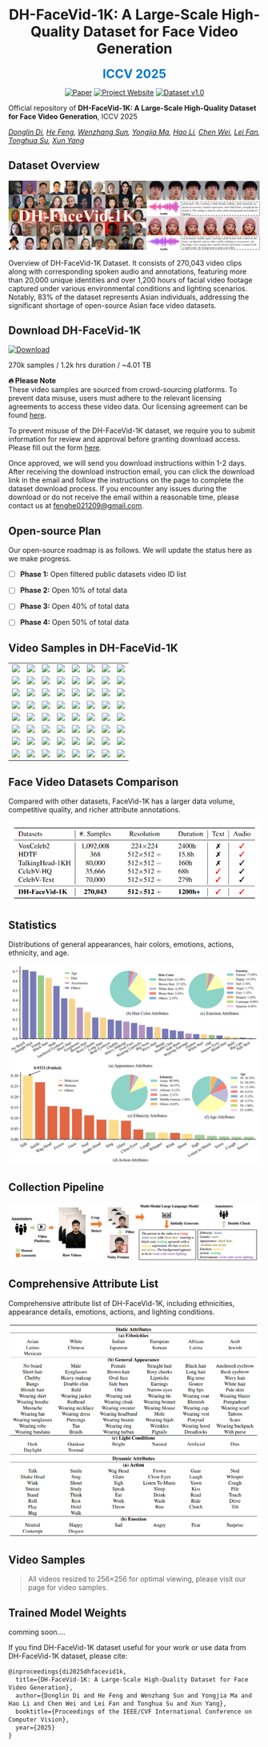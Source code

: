 

<div align="center">

# DH-FaceVid-1K: A Large-Scale High-Quality Dataset for Face Video Generation

<span style="color: #0077cc; font-size: 24px; font-weight: bold;">ICCV 2025</span>


[![Paper](https://img.shields.io/badge/arXiv-Paper-b31b1b?logo=arxiv&logoColor=b31b1b)](https://arxiv.org/abs/2410.07151)
[![Project Website](https://img.shields.io/badge/DH--FaceVid--1K-Website-4CAF50?logo=googlechrome&logoColor=white)](https://dh-facevid-1k.github.io/DH-FaceVid-1K/)
[![Dataset v1.0](https://img.shields.io/badge/DH_FaceVid_1K-v1.0-8A2BE2?style=flat&logo=apache-spark&logoColor=white)](https://docs.google.com/forms/d/e/1FAIpQLSd92kS6ZdAGLoN6DvYUVUDCo7R3Oe6GNVPjQn4sDBPJH7_2_A/viewform)

</div>



Official repository of **​​DH-FaceVid-1K: A Large-Scale High-Quality Dataset for Face Video Generation**, ICCV 2025

*[Donglin Di](https://scholar.google.com/citations?hl=zh-CN&user=L8tcNioAAAAJ), [He Feng](https://github.com/fenghe12), [Wenzhang Sun](https://scholar.google.hk/citations?user=3-9aEOQAAAAJ&hl=zh-CN&oi=ao), [Yongjia Ma](https://scholar.google.hk/citations?user=BszRJxkAAAAJ&hl=zh-CN&oi=ao), [Hao Li](#), [Chen Wei](#), [Lei Fan](https://hellodfan.github.io/), [Tonghua Su](https://scholar.google.hk/citations?hl=zh-CN&user=67fxVzoAAAAJ), [Xun Yang](https://scholar.google.hk/citations?hl=zh-CN&user=ro8lzsUAAAAJ)*


## Dataset Overview

![Dataset Overview](static/images/1.png)

Overview of DH-FaceVid-1K Dataset. It consists of 270,043 video clips along with corresponding spoken audio and annotations, featuring more than 20,000 unique identities and over 1,200 hours of facial video footage captured under various environmental conditions and lighting scenarios. Notably, 83% of the dataset represents Asian individuals, addressing the significant shortage of open-source Asian face video datasets.

## Download DH-FaceVid-1K

[![Download](https://img.shields.io/badge/Dataset-Apply_Access-blue)](https://forms.gle/vEyouWdS9CgcRFMt9)

270k samples / 1.2k hrs duration / ~4.01 TB

**🔥 Please Note**  
These video samples are sourced from crowd-sourcing platforms. To prevent data misuse, users must adhere to the relevant licensing agreements to access these video data. Our licensing agreement can be found [here](https://github.com/DH-FaceVid-1K/DH-FaceVid-1K/blob/main/LICENSE).  
 
To prevent misuse of the DH-FaceVid-1K dataset, we require you to submit information for review and approval before granting download access. Please fill out the form [here](https://forms.gle/vEyouWdS9CgcRFMt9).  
 
Once approved, we will send you download instructions within 1-2 days. After receiving the download instruction email, you can click the download link in the email and follow the instructions on the page to complete the dataset download process. If you encounter any issues during the download or do not receive the email within a reasonable time, please contact us at [fenghe021209@gmail.com](mailto:fenghe021209@gmail.com).

## Open-source Plan

Our open-source roadmap is as follows. We will update the status here as we make progress.

- [ ] **Phase 1:** Open filtered public datasets video ID list
- [ ] **Phase 2:** Open 10% of total data
- [ ] **Phase 3:** Open 40% of total data
- [ ] **Phase 4:** Open 50% of total data


## Video Samples in DH-FaceVid-1K

<table class="center">
  <!-- Row 1 -->
  <tr>
    <td width=12.5% style="border: none"><img src="facevids/gifs/000680.gif"></td>
    <td width=12.5% style="border: none"><img src="facevids/gifs/001106.gif"></td>
    <td width=12.5% style="border: none"><img src="facevids/gifs/001406.gif"></td>
    <td width=12.5% style="border: none"><img src="facevids/gifs/001592.gif"></td>
    <td width=12.5% style="border: none"><img src="facevids/gifs/001600.gif"></td>
    <td width=12.5% style="border: none"><img src="facevids/gifs/002148.gif"></td>
    <td width=12.5% style="border: none"><img src="facevids/gifs/002161.gif"></td>
    <td width=12.5% style="border: none"><img src="facevids/gifs/002523.gif"></td>
  </tr>

  <!-- Row 2 -->
  <tr>
    <td width=12.5% style="border: none"><img src="facevids/gifs/002728.gif"></td>
    <td width=12.5% style="border: none"><img src="facevids/gifs/003696.gif"></td>
    <td width=12.5% style="border: none"><img src="facevids/gifs/003762.gif"></td>
    <td width=12.5% style="border: none"><img src="facevids/gifs/005192.gif"></td>
    <td width=12.5% style="border: none"><img src="facevids/gifs/007860.gif"></td>
    <td width=12.5% style="border: none"><img src="facevids/gifs/007956.gif"></td>
    <td width=12.5% style="border: none"><img src="facevids/gifs/008001.gif"></td>
    <td width=12.5% style="border: none"><img src="facevids/gifs/013064.gif"></td>
  </tr>

  <!-- Row 3 -->
  <tr>
    <td width=12.5% style="border: none"><img src="facevids/gifs/019479.gif"></td>
    <td width=12.5% style="border: none"><img src="facevids/gifs/020955.gif"></td>
    <td width=12.5% style="border: none"><img src="facevids/gifs/024572.gif"></td>
    <td width=12.5% style="border: none"><img src="facevids/gifs/026237.gif"></td>
    <td width=12.5% style="border: none"><img src="facevids/gifs/027862.gif"></td>
    <td width=12.5% style="border: none"><img src="facevids/gifs/028457.gif"></td>
    <td width=12.5% style="border: none"><img src="facevids/gifs/029951.gif"></td>
    <td width=12.5% style="border: none"><img src="facevids/gifs/033011.gif"></td>
  </tr>

  <!-- Row 4 -->
  <tr>
    <td width=12.5% style="border: none"><img src="facevids/gifs/034785.gif"></td>
    <td width=12.5% style="border: none"><img src="facevids/gifs/039691.gif"></td>
    <td width=12.5% style="border: none"><img src="facevids/gifs/046378.gif"></td>
    <td width=12.5% style="border: none"><img src="facevids/gifs/061175.gif"></td>
    <td width=12.5% style="border: none"><img src="facevids/gifs/067379.gif"></td>
    <td width=12.5% style="border: none"><img src="facevids/gifs/076105.gif"></td>
    <td width=12.5% style="border: none"><img src="facevids/gifs/085089.gif"></td>
    <td width=12.5% style="border: none"><img src="facevids/gifs/091313.gif"></td>
  </tr>

  <!-- Row 5 -->
  <tr>
    <td width=12.5% style="border: none"><img src="facevids/gifs/092616.gif"></td>
    <td width=12.5% style="border: none"><img src="facevids/gifs/0s1UUn9aSSw_7.gif"></td>
    <td width=12.5% style="border: none"><img src="facevids/gifs/105369.gif"></td>
    <td width=12.5% style="border: none"><img src="facevids/gifs/106321.gif"></td>
    <td width=12.5% style="border: none"><img src="facevids/gifs/14435.gif"></td>
    <td width=12.5% style="border: none"><img src="facevids/gifs/15002.gif"></td>
    <td width=12.5% style="border: none"><img src="facevids/gifs/39Br2A7lxac_22.gif"></td>
    <td width=12.5% style="border: none"><img src="facevids/gifs/3lfO6OCqcCA_0.gif"></td>
  </tr>

  <!-- Row 6 -->
  <tr>
    <td width=12.5% style="border: none"><img src="facevids/gifs/3nYrako9XM4_0.gif"></td>
    <td width=12.5% style="border: none"><img src="facevids/gifs/44840.gif"></td>
    <td width=12.5% style="border: none"><img src="facevids/gifs/47079.gif"></td>
    <td width=12.5% style="border: none"><img src="facevids/gifs/55025.gif"></td>
    <td width=12.5% style="border: none"><img src="facevids/gifs/61005.gif"></td>
    <td width=12.5% style="border: none"><img src="facevids/gifs/62149.gif"></td>
    <td width=12.5% style="border: none"><img src="facevids/gifs/7n619EfuSPw_0.gif"></td>
    <td width=12.5% style="border: none"><img src="facevids/gifs/BFs-a-hqs2I_9.gif"></td>
  </tr>

  <!-- Row 7 -->
  <tr>
    <td width=12.5% style="border: none"><img src="facevids/gifs/Czb5Ml9VDsI_0.gif"></td>
    <td width=12.5% style="border: none"><img src="facevids/gifs/GrjEDguF59Q_0.gif"></td>
    <td width=12.5% style="border: none"><img src="facevids/gifs/hM3nn30NxCE_0.gif"></td>
    <td width=12.5% style="border: none"><img src="facevids/gifs/PP9l4LP0WPI_0.gif"></td>
    <td width=12.5% style="border: none"><img src="facevids/gifs/QaFqZQ6JQhs_1.gif"></td>
    <td width=12.5% style="border: none"><img src="facevids/gifs/qfEkv726kdQ_6.gif"></td>
    <td width=12.5% style="border: none"><img src="facevids/gifs/qnFWCagTOtw_1.gif"></td>
    <td width=12.5% style="border: none"><img src="facevids/gifs/RS127258_segment_049_7350_0.gif"></td>
  </tr>

  <!-- Row 8 -->
  <tr>
    <td width=12.5% style="border: none"><img src="facevids/gifs/RS127710_segment_005_745_0.gif"></td>
    <td width=12.5% style="border: none"><img src="facevids/gifs/tqSUS5-JXIs_1.gif"></td>
    <td width=12.5% style="border: none"><img src="facevids/gifs/UF2c01_glHU_3.gif"></td>
    <td width=12.5% style="border: none"><img src="facevids/gifs/Uu3xazfdmvk_34.gif"></td>
    <td width=12.5% style="border: none"><img src="facevids/gifs/V4cpZlFESeA_87.gif"></td>
    <td width=12.5% style="border: none"><img src="facevids/gifs/V4ZyJR30wyg_29.gif"></td>
    <td width=12.5% style="border: none"><img src="facevids/gifs/WA1L8vXkSKQ_0001_S370_E849_L115_T107_R515_B507.gif"></td>
    <td width=12.5% style="border: none"><img src="facevids/gifs/WN2XSI6vZIg_18.gif"></td>
  </tr>
</table>

## Face Video Datasets Comparison

Compared with other datasets, FaceVid-1K has a larger data volume, competitive quality, and richer attribute annotations.

![Comparison](static/images/comparison.jpg)

## Statistics

Distributions of general appearances, hair colors, emotions, actions, ethnicity, and age.

![Statistics](static/images/figure4.jpg)

## Collection Pipeline

![Collection Pipeline](static/images/collect_pipe.png)

## Comprehensive Attribute List

Comprehensive attribute list of DH-FaceVid-1K, including ethnicities, appearance details, emotions, actions, and lighting conditions.

![Attributes](static/images/detail.png)

## Video Samples

> All videos resized to 256×256 for optimal viewing, please visit our page for video samples.


## Trained Model Weights

comming soon....


<!-- Human-centric generative models are becoming increas-
ingly popular, giving rise to various innovative tools and
applications, such as talking face videos conditioned on text
or audio prompts. The core of these capabilities lies in pow-
erful pretrained foundation models, trained on large-scale,
high-quality datasets. However, many advanced methods
rely on in-house data subject to various constraints, and
other current studies fail to generate high-resolution face
videos, which is mainly attributed to the significant lack of
large-scale, high-quality face video datasets. In this pa-
per, we introduce a human face video dataset, DH-FaceVid-
1K. Our collection spans 1200 hours in total, encompass-
ing 270,043 video samples from over 20,000 individuals.
Each sample includes corresponding speech audio, facial
keypoints, and text annotations. Compared to other pub-
licly available datasets, ours distinguishes itself through its
multi-ethnic coverage and high-quality comprehensive in-
dividual attributes. We establish multiple face video gen-
eration models supporting tasks such as text-to-video and
image-to-video generation. In addition, we develop com-
prehensive benchmarks to validate the scaling law when us-
ing different proportions of our dataset. Our primary aim is
to contribute a face video dataset, particularly addressing
the underrepresentation of Asian faces in existing curated
datasets and thereby enriching the global spectrum of face-
centric data and mitigating demographic biases. -->


If you find DH-FaceVid-1K dataset useful for your work or use data from DH-FaceVid-1K dataset, please cite:
```
@inproceedings{di2025dhfacevid1k,
  title={DH-FaceVid-1K: A Large-Scale High-Quality Dataset for Face Video Generation},
  author={Donglin Di and He Feng and Wenzhang Sun and Yongjia Ma and Hao Li and Chen Wei and Lei Fan and Tonghua Su and Xun Yang},
  booktitle={Proceedings of the IEEE/CVF International Conference on Computer Vision},
  year={2025}
}
```

<!-- # Website License
<a rel="license" href="http://creativecommons.org/licenses/by-sa/4.0/"><img alt="Creative Commons License" style="border-width:0" src="https://i.creativecommons.org/l/by-sa/4.0/88x31.png" /></a><br />This work is licensed under a <a rel="license" href="http://creativecommons.org/licenses/by-sa/4.0/">Creative Commons Attribution-ShareAlike 4.0 International License</a>. -->
